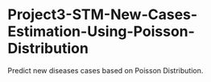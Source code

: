 # Project3-STM-New-Cases-Estimation-Using-Poisson-Distribution
Predict new diseases cases based on Poisson Distribution.
